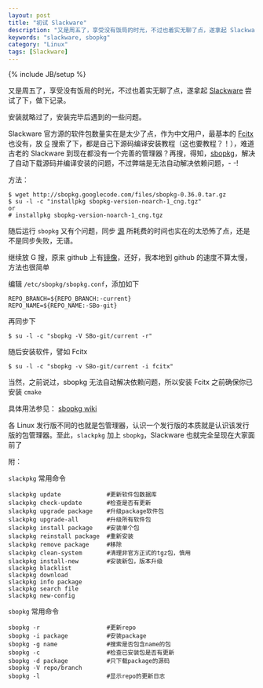 ```yaml
---
layout: post
title: "初试 Slackware"
description: "又是周五了，享受没有饭局的时光，不过也着实无聊了点，遂拿起 Slackware 尝试了下，做下记录。"
keywords: "slackware, sbopkg"
category: "Linux"
tags: [Slackware]
---
```

{% include JB/setup %}

又是周五了，享受没有饭局的时光，不过也着实无聊了点，遂拿起 [Slackware](http://www.slackware.com/) 尝试了下，做下记录。

安装就略过了，安装完毕后遇到的一些问题。

Slackware 官方源的软件包数量实在是太少了点，作为中文用户，最基本的 [Fcitx](http://fcitx-im.org/) 也没有，放 [G](https://www.google.com) 搜索了下，都是自己下源码编译安装教程（这也要教程？！），难道古老的 Slackware 到现在都没有一个完善的管理器？再搜，得知，[sbopkg](http://www.sbopkg.org/)，解决了自动下载源码并编译安装的问题，不过弊端是无法自动解决依赖问题，- -!

方法：

    $ wget http://sbopkg.googlecode.com/files/sbopkg-0.36.0.tar.gz
    $ su -l -c "installpkg sbopkg-version-noarch-1_cng.tgz"
    or
    # installpkg sbopkg-version-noarch-1_cng.tgz

随后运行 `sbopkg` 又有个问题，同步 [源](http://slackbuilds.org/repository/14.0/) 所耗费的时间也实在的太恐怖了点，还是不是同步失败，无语。

继续放 G 搜，原来 github 上有[镜像](https://github.com/Ponce/slackbuilds)，还好，我本地到 github 的速度不算太慢，方法也很简单

编辑 `/etc/sbopkg/sbopkg.conf`，添加如下

    REPO_BRANCH=${REPO_BRANCH:-current}
    REPO_NAME=${REPO_NAME:-SBo-git}

再同步下

    $ su -l -c "sbopkg -V SBo-git/current -r"

随后安装软件，譬如 Fcitx

    $ su -l -c "sbopkg -v SBo-git/current -i fcitx"

当然，之前说过，sbopkg 无法自动解决依赖问题，所以安装 Fcitx 之前确保你已安装 `cmake`

具体用法参见： [sbopkg wiki](https://github.com/Ponce/slackbuilds/wiki/configuring-the-current-repository-with-sbopkg)

各 Linux 发行版不同的也就是包管理器，认识一个发行版的本质就是认识该发行版的包管理器。至此，`slackpkg` 加上 `sbopkg`，Slackware 也就完全呈现在大家面前了

附：

`slackpkg` 常用命令

```
slackpkg update             #更新软件包数据库
slackpkg check-update       #检查是否有更新
slackpkg upgrade package    #升级package软件包
slackpkg upgrade-all        #升级所有软件包
slackpkg install package    #安装单个包
slackpkg reinstall package  #重新安装
slackpkg remove package     #移除
slackpkg clean-system       #清理非官方正式的tgz包，慎用
slackpkg install-new        #安装新包，版本升级
slackpkg blacklist
slackpkg download
slackpkg info package
slackpkg search file
slackpkg new-config
```

`sbopkg` 常用命令

```
sbopkg -r                   #更新repo
sbopkg -i package           #安装package
sbopkg -g name              #搜索是否包含name的包
sbopkg -c                   #检查已安装包是否有更新
sbopkg -d package           #只下载package的源码
sbopkg -V repo/branch
sbopkg -l                   #显示repo的更新日志
```
